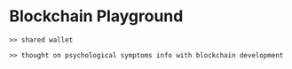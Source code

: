 
# Blockchain Playground 

    >> shared wallet

    >> thought on psychological symptoms info with blockchain development
